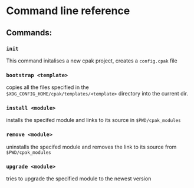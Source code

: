 # Command line reference

## Commands:

### `init`
This command initalises a new cpak project, creates a `config.cpak` file
### `bootstrap <template>`
copies all the files specified in the `$XDG_CONFIG_HOME/cpak/templates/<template>` directory into the current dir.
### `install <module>`
installs the specifed module and links to its source in `$PWD/cpak_modules`
### `remove <module>`
uninstalls the specifed module and removes the link to its source from `$PWD/cpak_modules`
### `upgrade <module>`
tries to upgrade the specified module to the newest version

